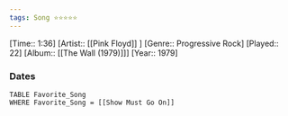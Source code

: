 ```yaml
---
tags: Song ⭐⭐⭐⭐⭐ 
---
```

[Time:: 1:36]
[Artist:: [[Pink Floyd]] ]
[Genre:: Progressive Rock]
[Played:: 22]
[Album:: [[The Wall (1979)]]]
[Year:: 1979]
### Dates
````dataview
TABLE Favorite_Song
WHERE Favorite_Song = [[Show Must Go On]]
````
